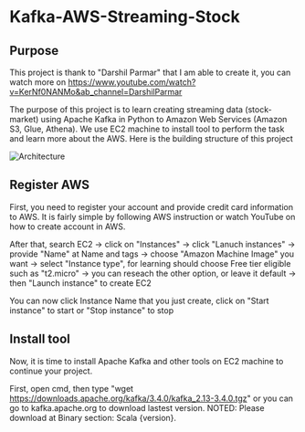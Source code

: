 # Kafka-AWS-Streaming-Stock
## Purpose
This project is thank to "Darshil Parmar" that I am able to create it, you can watch more on https://www.youtube.com/watch?v=KerNf0NANMo&ab_channel=DarshilParmar

The purpose of this project is to learn creating streaming data (stock-market) using Apache Kafka in Python to Amazon Web Services (Amazon S3, Glue, Athena). We use EC2 machine to install tool to perform the task and learn more about the AWS. Here is the building structure of this project 

![Architecture](https://user-images.githubusercontent.com/99011504/218926703-9c3d754c-403e-4d84-8125-7f9b4ad854d3.jpg)
## Register AWS
First, you need to register your account and provide credit card information to AWS. It is fairly simple by following AWS instruction or watch YouTube on how to create account in AWS.

After that, search EC2 -> click on "Instances" -> click "Lanuch instances" -> provide "Name" at Name and tags -> choose "Amazon Machine Image" you want -> select "Instance type", for learning should choose Free tier eligible such as "t2.micro" -> you can reseach the other option, or leave it default -> then "Launch instance" to create EC2

You can now click Instance Name that you just create, click on "Start instance" to start or "Stop instance" to stop
## Install tool
Now, it is time to install Apache Kafka and other tools on EC2 machine to continue your project. 

First, open cmd, then type "wget https://downloads.apache.org/kafka/3.4.0/kafka_2.13-3.4.0.tgz" or you can go to kafka.apache.org to download lastest version. NOTED: Please download at Binary section: Scala {version}.   
